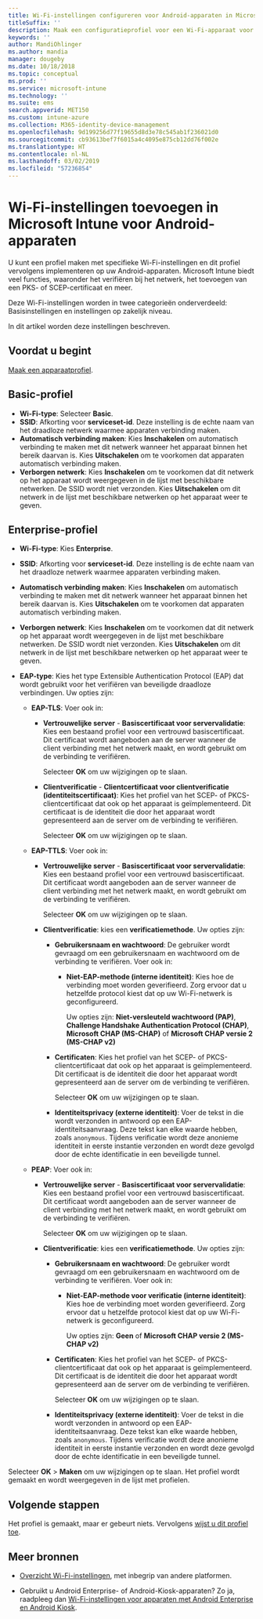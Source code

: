 ```yaml
---
title: Wi-Fi-instellingen configureren voor Android-apparaten in Microsoft Intune - Azure | Microsoft Docs
titleSuffix: ''
description: Maak een configuratieprofiel voor een Wi-Fi-apparaat voor Android of voeg er een toe. Zie de verschillende instellingen, zoals voor het toevoegen van certificaten, voor het kiezen van een EAP-type en het selecteren van een verificatiemethode in Microsoft Intune.
keywords: ''
author: MandiOhlinger
ms.author: mandia
manager: dougeby
ms.date: 10/18/2018
ms.topic: conceptual
ms.prod: ''
ms.service: microsoft-intune
ms.technology: ''
ms.suite: ems
search.appverid: MET150
ms.custom: intune-azure
ms.collection: M365-identity-device-management
ms.openlocfilehash: 9d199256d77f19655d8d3e78c545ab1f236021d0
ms.sourcegitcommit: cb93613bef7f6015a4c4095e875cb12dd76f002e
ms.translationtype: HT
ms.contentlocale: nl-NL
ms.lasthandoff: 03/02/2019
ms.locfileid: "57236854"
---
```

# <a name="add-wi-fi-settings-for-devices-running-android-in-microsoft-intune"></a>Wi-Fi-instellingen toevoegen in Microsoft Intune voor Android-apparaten

U kunt een profiel maken met specifieke Wi-Fi-instellingen en dit profiel vervolgens implementeren op uw Android-apparaten. Microsoft Intune biedt veel functies, waaronder het verifiëren bij het netwerk, het toevoegen van een PKS- of SCEP-certificaat en meer.

Deze Wi-Fi-instellingen worden in twee categorieën onderverdeeld: Basisinstellingen en instellingen op zakelijk niveau.

In dit artikel worden deze instellingen beschreven.

## <a name="before-you-begin"></a>Voordat u begint

[Maak een apparaatprofiel](device-profile-create.md).

## <a name="basic-profile"></a>Basic-profiel

- **Wi-Fi-type**: Selecteer **Basic**.
- **SSID**: Afkorting voor **serviceset-id**. Deze instelling is de echte naam van het draadloze netwerk waarmee apparaten verbinding maken.
- **Automatisch verbinding maken**: Kies **Inschakelen** om automatisch verbinding te maken met dit netwerk wanneer het apparaat binnen het bereik daarvan is. Kies **Uitschakelen** om te voorkomen dat apparaten automatisch verbinding maken.
- **Verborgen netwerk**: Kies **Inschakelen** om te voorkomen dat dit netwerk op het apparaat wordt weergegeven in de lijst met beschikbare netwerken. De SSID wordt niet verzonden. Kies **Uitschakelen** om dit netwerk in de lijst met beschikbare netwerken op het apparaat weer te geven.

## <a name="enterprise-profile"></a>Enterprise-profiel

- **Wi-Fi-type**: Kies **Enterprise**.
- **SSID**: Afkorting voor **serviceset-id**. Deze instelling is de echte naam van het draadloze netwerk waarmee apparaten verbinding maken.
- **Automatisch verbinding maken**: Kies **Inschakelen** om automatisch verbinding te maken met dit netwerk wanneer het apparaat binnen het bereik daarvan is. Kies **Uitschakelen** om te voorkomen dat apparaten automatisch verbinding maken.
- **Verborgen netwerk**: Kies **Inschakelen** om te voorkomen dat dit netwerk op het apparaat wordt weergegeven in de lijst met beschikbare netwerken. De SSID wordt niet verzonden. Kies **Uitschakelen** om dit netwerk in de lijst met beschikbare netwerken op het apparaat weer te geven.
- **EAP-type**: Kies het type Extensible Authentication Protocol (EAP) dat wordt gebruikt voor het verifiëren van beveiligde draadloze verbindingen. Uw opties zijn: 

  - **EAP-TLS**: Voer ook in:

    - **Vertrouwelijke server** - **Basiscertificaat voor servervalidatie**: Kies een bestaand profiel voor een vertrouwd basiscertificaat. Dit certificaat wordt aangeboden aan de server wanneer de client verbinding met het netwerk maakt, en wordt gebruikt om de verbinding te verifiëren.

      Selecteer **OK** om uw wijzigingen op te slaan.

    - **Clientverificatie** - **Clientcertificaat voor clientverificatie (identiteitscertificaat)**: Kies het profiel van het SCEP- of PKCS-clientcertificaat dat ook op het apparaat is geïmplementeerd. Dit certificaat is de identiteit die door het apparaat wordt gepresenteerd aan de server om de verbinding te verifiëren.

      Selecteer **OK** om uw wijzigingen op te slaan.

  - **EAP-TTLS**: Voer ook in:

    - **Vertrouwelijke server** - **Basiscertificaat voor servervalidatie**: Kies een bestaand profiel voor een vertrouwd basiscertificaat. Dit certificaat wordt aangeboden aan de server wanneer de client verbinding met het netwerk maakt, en wordt gebruikt om de verbinding te verifiëren.

      Selecteer **OK** om uw wijzigingen op te slaan.

    - **Clientverificatie**: kies een **verificatiemethode**. Uw opties zijn:

      - **Gebruikersnaam en wachtwoord**: De gebruiker wordt gevraagd om een gebruikersnaam en wachtwoord om de verbinding te verifiëren. Voer ook in:
        - **Niet-EAP-methode (interne identiteit)**: Kies hoe de verbinding moet worden geverifieerd. Zorg ervoor dat u hetzelfde protocol kiest dat op uw Wi-Fi-netwerk is geconfigureerd.

          Uw opties zijn: **Niet-versleuteld wachtwoord (PAP)**, **Challenge Handshake Authentication Protocol (CHAP)**, **Microsoft CHAP (MS-CHAP)** of **Microsoft CHAP versie 2 (MS-CHAP v2)**

      - **Certificaten**: Kies het profiel van het SCEP- of PKCS-clientcertificaat dat ook op het apparaat is geïmplementeerd. Dit certificaat is de identiteit die door het apparaat wordt gepresenteerd aan de server om de verbinding te verifiëren.

        Selecteer **OK** om uw wijzigingen op te slaan.

      - **Identiteitsprivacy (externe identiteit)**: Voer de tekst in die wordt verzonden in antwoord op een EAP-identiteitsaanvraag. Deze tekst kan elke waarde hebben, zoals `anonymous`. Tijdens verificatie wordt deze anonieme identiteit in eerste instantie verzonden en wordt deze gevolgd door de echte identificatie in een beveiligde tunnel.

  - **PEAP**: Voer ook in:

    - **Vertrouwelijke server** - **Basiscertificaat voor servervalidatie**: Kies een bestaand profiel voor een vertrouwd basiscertificaat. Dit certificaat wordt aangeboden aan de server wanneer de client verbinding met het netwerk maakt, en wordt gebruikt om de verbinding te verifiëren.

      Selecteer **OK** om uw wijzigingen op te slaan.

    - **Clientverificatie**: kies een **verificatiemethode**. Uw opties zijn:

      - **Gebruikersnaam en wachtwoord**: De gebruiker wordt gevraagd om een gebruikersnaam en wachtwoord om de verbinding te verifiëren. Voer ook in:
        - **Niet-EAP-methode voor verificatie (interne identiteit)**: Kies hoe de verbinding moet worden geverifieerd. Zorg ervoor dat u hetzelfde protocol kiest dat op uw Wi-Fi-netwerk is geconfigureerd.

          Uw opties zijn: **Geen** of **Microsoft CHAP versie 2 (MS-CHAP v2)**

      - **Certificaten**: Kies het profiel van het SCEP- of PKCS-clientcertificaat dat ook op het apparaat is geïmplementeerd. Dit certificaat is de identiteit die door het apparaat wordt gepresenteerd aan de server om de verbinding te verifiëren.

        Selecteer **OK** om uw wijzigingen op te slaan.

      - **Identiteitsprivacy (externe identiteit)**: Voer de tekst in die wordt verzonden in antwoord op een EAP-identiteitsaanvraag. Deze tekst kan elke waarde hebben, zoals `anonymous`. Tijdens verificatie wordt deze anonieme identiteit in eerste instantie verzonden en wordt deze gevolgd door de echte identificatie in een beveiligde tunnel.

Selecteer **OK** > **Maken** om uw wijzigingen op te slaan. Het profiel wordt gemaakt en wordt weergegeven in de lijst met profielen.

## <a name="next-steps"></a>Volgende stappen

Het profiel is gemaakt, maar er gebeurt niets. Vervolgens [wijst u dit profiel toe](device-profile-assign.md).

## <a name="more-resources"></a>Meer bronnen

- [Overzicht Wi-Fi-instellingen](wi-fi-settings-configure.md), met inbegrip van andere platformen.

- Gebruikt u Android Enterprise- of Android-Kiosk-apparaten? Zo ja, raadpleeg dan [Wi-Fi-instellingen voor apparaten met Android Enterprise en Android Kiosk](wi-fi-settings-android-enterprise.md).
